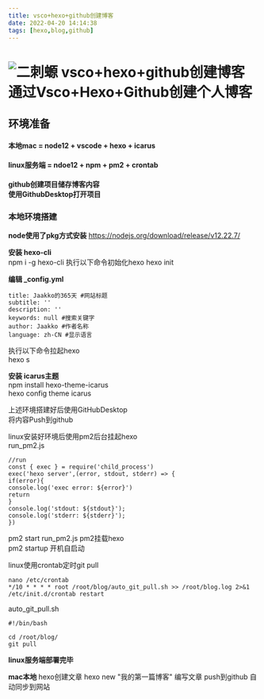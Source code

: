 ```yaml
---
title: vsco+hexo+github创建博客
date: 2022-04-20 14:14:38
tags: [hexo,blog,github]
---
```

![二刺螈 vsco+hexo+github创建博客](https://tva2.sinaimg.cn/large/0072Vf1pgy1foxki70guwj31kw0w0qpu.jpg)
通过Vsco+Hexo+Github创建个人博客
=============================
环境准备
-----
#### 本地mac = node12 + vscode + hexo + icarus  
#### linux服务端 = ndoe12 + npm + pm2 + crontab

**github创建项目储存博客内容  
使用GithubDesktop打开项目**

### 本地环境搭建
**node使用了pkg方式安装**
<https://nodejs.org/download/release/v12.22.7/>

**安装 hexo-cli**  
npm i -g hexo-cli 
执行以下命令初始化hexo
hexo init

**编辑 _config.yml**

    title: Jaakko的365天 #网站标题
    subtitle: ''
    description: ''
    keywords: null #搜索关键字
    author: Jaakko #作者名称
    language: zh-CN #显示语言

执行以下命令拉起hexo  
hexo s

**安装 icarus主题**  
npm install hexo-theme-icarus  
hexo config theme icarus

上述环境搭建好后使用GitHubDesktop  
将内容Push到github

linux安装好环境后使用pm2后台挂起hexo  
run_pm2.js  

    //run
    const { exec } = require('child_process')
    exec('hexo server',(error, stdout, stderr) => {
    if(error){
    console.log('exec error: ${error}')
    return
    }
    console.log('stdout: ${stdout}');
    console.log('stderr: ${stderr}');
    })

pm2 start run_pm2.js  pm2挂载hexo  
pm2 startup  开机自启动  

linux使用crontab定时git pull

    nano /etc/crontab
    */10 * * * * root /root/blog/auto_git_pull.sh >> /root/blog.log 2>&1
    /etc/init.d/crontab restart

auto_git_pull.sh

    #!/bin/bash

    cd /root/blog/
    git pull

**linux服务端部署完毕**

**mac本地**
hexo创建文章
hexo new "我的第一篇博客"
编写文章
push到github
自动同步到网站
